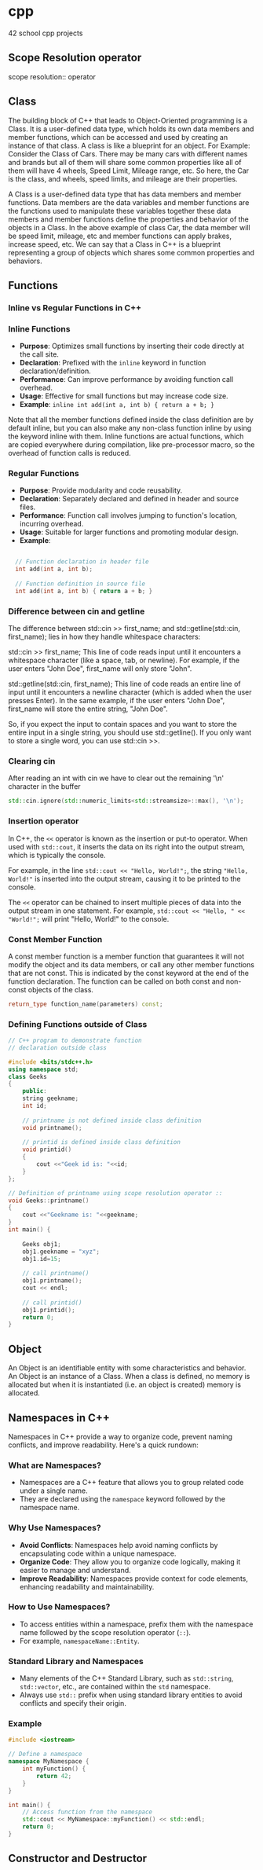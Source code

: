 # cpp

42 school cpp projects

## Scope Resolution operator

scope resolution:: operator


## Class

The building block of C++ that leads to Object-Oriented programming is a Class. It is a user-defined data type, which holds its own data members and member functions, which can be accessed and used by creating an instance of that class. A class is like a blueprint for an object. For Example: Consider the Class of Cars. There may be many cars with different names and brands but all of them will share some common properties like all of them will have 4 wheels, Speed Limit, Mileage range, etc. So here, the Car is the class, and wheels, speed limits, and mileage are their properties.

A Class is a user-defined data type that has data members and member functions.
Data members are the data variables and member functions are the functions used to manipulate these variables together these data members and member functions define the properties and behavior of the objects in a Class.
In the above example of class Car, the data member will be speed limit, mileage, etc and member functions can apply brakes, increase speed, etc.
We can say that a Class in C++ is a blueprint representing a group of objects which shares some common properties and behaviors.

## Functions

### Inline vs Regular Functions in C++

### Inline Functions

- **Purpose**: Optimizes small functions by inserting their code directly at the call site.
- **Declaration**: Prefixed with the `inline` keyword in function declaration/definition.
- **Performance**: Can improve performance by avoiding function call overhead.
- **Usage**: Effective for small functions but may increase code size.
- **Example**: `inline int add(int a, int b) { return a + b; }`

Note that all the member functions defined inside the class definition are by default inline, but you can also make any non-class function inline by using the keyword inline with them. Inline functions are actual functions, which are copied everywhere during compilation, like pre-processor macro, so the overhead of function calls is reduced. 

### Regular Functions

- **Purpose**: Provide modularity and code reusability.
- **Declaration**: Separately declared and defined in header and source files.
- **Performance**: Function call involves jumping to function's location, incurring overhead.
- **Usage**: Suitable for larger functions and promoting modular design.
- **Example**:

```cpp

  // Function declaration in header file
  int add(int a, int b);
  
  // Function definition in source file
  int add(int a, int b) { return a + b; }

```

### Difference between cin and getline

The difference between std::cin >> first_name; and std::getline(std::cin, first_name); lies in how they handle whitespace characters:

std::cin >> first_name; This line of code reads input until it encounters a whitespace character (like a space, tab, or newline). For example, if the user enters "John Doe", first_name will only store "John".

std::getline(std::cin, first_name); This line of code reads an entire line of input until it encounters a newline character (which is added when the user presses Enter). In the same example, if the user enters "John Doe", first_name will store the entire string, "John Doe".

So, if you expect the input to contain spaces and you want to store the entire input in a single string, you should use std::getline(). If you only want to store a single word, you can use std::cin >>.

### Clearing cin

After reading an int with cin we have to clear out the remaining '\n' character in the buffer

``` cpp
std::cin.ignore(std::numeric_limits<std::streamsize>::max(), '\n');
```

### Insertion operator

In C++, the `<<` operator is known as the insertion or put-to operator. When used with `std::cout`, it inserts the data on its right into the output stream, which is typically the console.

For example, in the line `std::cout << "Hello, World!";`, the string `"Hello, World!"` is inserted into the output stream, causing it to be printed to the console.

The `<<` operator can be chained to insert multiple pieces of data into the output stream in one statement. For example, `std::cout << "Hello, " << "World!";` will print "Hello, World!" to the console.

### Const Member Function

A const member function is a member function that guarantees it will not modify the object and its data members, or call any other member functions that are not const.
This is indicated by the const keyword at the end of the function declaration. The function can be called on both const and non-const objects of the class.

``` cpp
return_type function_name(parameters) const;
```

### Defining Functions outside of Class

``` c++
// C++ program to demonstrate function 
// declaration outside class 

#include <bits/stdc++.h> 
using namespace std; 
class Geeks 
{ 
	public: 
	string geekname; 
	int id; 
	
	// printname is not defined inside class definition 
	void printname(); 
	
	// printid is defined inside class definition 
	void printid() 
	{ 
		cout <<"Geek id is: "<<id; 
	} 
}; 

// Definition of printname using scope resolution operator :: 
void Geeks::printname() 
{ 
	cout <<"Geekname is: "<<geekname; 
} 
int main() { 
	
	Geeks obj1; 
	obj1.geekname = "xyz"; 
	obj1.id=15; 
	
	// call printname() 
	obj1.printname(); 
	cout << endl; 
	
	// call printid() 
	obj1.printid(); 
	return 0; 
}

```

## Object

An Object is an identifiable entity with some characteristics and behavior. An Object is an instance of a Class. When a class is defined, no memory is allocated but when it is instantiated (i.e. an object is created) memory is allocated.

## Namespaces in C++

Namespaces in C++ provide a way to organize code, prevent naming conflicts, and improve readability. Here's a quick rundown:

### What are Namespaces?

- Namespaces are a C++ feature that allows you to group related code under a single name.
- They are declared using the `namespace` keyword followed by the namespace name.

### Why Use Namespaces?

- **Avoid Conflicts**: Namespaces help avoid naming conflicts by encapsulating code within a unique namespace.
- **Organize Code**: They allow you to organize code logically, making it easier to manage and understand.
- **Improve Readability**: Namespaces provide context for code elements, enhancing readability and maintainability.

### How to Use Namespaces?

- To access entities within a namespace, prefix them with the namespace name followed by the scope resolution operator (`::`).
- For example, `namespaceName::Entity`.

### Standard Library and Namespaces

- Many elements of the C++ Standard Library, such as `std::string`, `std::vector`, etc., are contained within the `std` namespace.
- Always use `std::` prefix when using standard library entities to avoid conflicts and specify their origin.

### Example

```cpp
#include <iostream>

// Define a namespace
namespace MyNamespace {
    int myFunction() {
        return 42;
    }
}

int main() {
    // Access function from the namespace
    std::cout << MyNamespace::myFunction() << std::endl;
    return 0;
}
```

## Constructor and Destructor

